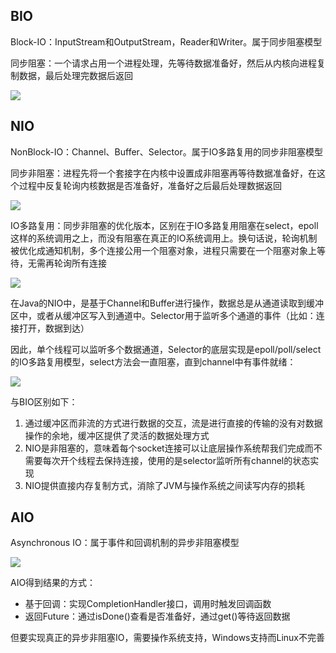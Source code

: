 ## BIO
Block-IO：InputStream和OutputStream，Reader和Writer。属于同步阻塞模型

同步阻塞：一个请求占用一个进程处理，先等待数据准备好，然后从内核向进程复制数据，最后处理完数据后返回

![](https://github.com/xbox1994/Java-Interview/raw/master/images/BIO.png)

## NIO
NonBlock-IO：Channel、Buffer、Selector。属于IO多路复用的同步非阻塞模型

同步非阻塞：进程先将一个套接字在内核中设置成非阻塞再等待数据准备好，在这个过程中反复轮询内核数据是否准备好，准备好之后最后处理数据返回

![](https://github.com/xbox1994/Java-Interview/raw/master/images/NIO-1.png)

IO多路复用：同步非阻塞的优化版本，区别在于IO多路复用阻塞在select，epoll这样的系统调用之上，而没有阻塞在真正的IO系统调用上。换句话说，轮询机制被优化成通知机制，多个连接公用一个阻塞对象，进程只需要在一个阻塞对象上等待，无需再轮询所有连接

![](https://github.com/xbox1994/Java-Interview/raw/master/images/NIO-3.png)

在Java的NIO中，是基于Channel和Buffer进行操作，数据总是从通道读取到缓冲区中，或者从缓冲区写入到通道中。Selector用于监听多个通道的事件（比如：连接打开，数据到达）

因此，单个线程可以监听多个数据通道，Selector的底层实现是epoll/poll/select的IO多路复用模型，select方法会一直阻塞，直到channel中有事件就绪：

![](https://github.com/xbox1994/Java-Interview/raw/master/images/NIO-4.png)

与BIO区别如下：

1. 通过缓冲区而非流的方式进行数据的交互，流是进行直接的传输的没有对数据操作的余地，缓冲区提供了灵活的数据处理方式
2. NIO是非阻塞的，意味着每个socket连接可以让底层操作系统帮我们完成而不需要每次开个线程去保持连接，使用的是selector监听所有channel的状态实现
3. NIO提供直接内存复制方式，消除了JVM与操作系统之间读写内存的损耗

## AIO
Asynchronous IO：属于事件和回调机制的异步非阻塞模型

![](https://github.com/xbox1994/Java-Interview/raw/master/images/AIO.png)

AIO得到结果的方式：

* 基于回调：实现CompletionHandler接口，调用时触发回调函数
* 返回Future：通过isDone()查看是否准备好，通过get()等待返回数据

但要实现真正的异步非阻塞IO，需要操作系统支持，Windows支持而Linux不完善